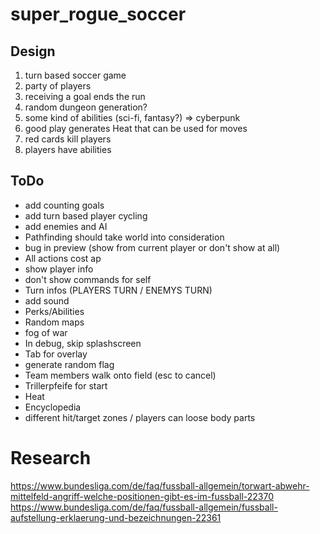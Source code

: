 # super_rogue_soccer

## Design

1. turn based soccer game
2. party of players
3. receiving a goal ends the run
4. random dungeon generation?
5. some kind of abilities (sci-fi, fantasy?) => cyberpunk
6. good play generates Heat that can be used for moves
7. red cards kill players
8. players have abilities

## ToDo
- add counting goals
- add turn based player cycling
- add enemies and AI
- Pathfinding should take world into consideration
- bug in preview (show from current player or don't show at all)
- All actions cost ap
- show player info
- don't show commands for self
- Turn infos (PLAYERS TURN / ENEMYS TURN)
- add sound
- Perks/Abilities
- Random maps
- fog of war
- In debug, skip splashscreen
- Tab for overlay
- generate random flag
- Team members walk onto field (esc to cancel)
- Trillerpfeife for start
- Heat
- Encyclopedia
- different hit/target zones / players can loose body parts

# Research
https://www.bundesliga.com/de/faq/fussball-allgemein/torwart-abwehr-mittelfeld-angriff-welche-positionen-gibt-es-im-fussball-22370
https://www.bundesliga.com/de/faq/fussball-allgemein/fussball-aufstellung-erklaerung-und-bezeichnungen-22361